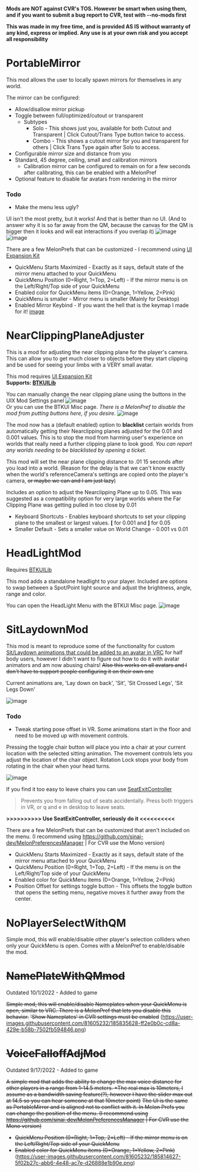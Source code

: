 **Mods are NOT against CVR's TOS. However be smart when using them, and if you want to submit a bug report to CVR, test with --no-mods first**

**This was made in my free time, and is provided AS IS without warranty of any kind, express or implied. Any use is at your own risk and you accept all responsibility**


# PortableMirror
This mod allows the user to locally spawn mirrors for themselves in any world.   

The mirror can be configured:
  * Allow/disallow mirror pickup
  * Toggle between full/optimized/cutout or transparent
	  * Subtypes
		  * Solo - This shows just you, available for both Cutout and Transparent | Click Cutout/Trans Type button twice to access.
		  * Combo - This shows a cutout mirror for you and transparent for others | Click Trans Type again after Solo to access.
  * Configurable mirror size and distance from you
  * Standard, 45 degree, ceiling, small and calibration mirrors
	  * Calibration mirror can be configured to remain on for a few seconds after calibrating, this can be enabled with a MelonPref
  * Optional feature to disable far avatars from rendering in the mirror
    
### Todo
  * Make the menu less ugly?

UI isn't the most pretty, but it works! And that is better than no UI. (And to answer why it is so far away from the QM, because the canvas for the QM is bigger then it looks and will eat interactions if you overlap it)
![image](https://user-images.githubusercontent.com/81605232/193378409-fb6ce679-db51-4cc9-a3fc-2cf23eace120.png)![image](https://user-images.githubusercontent.com/81605232/193378446-9ee438da-8e36-4493-9e84-3cc003ff1efe.png)




There are a few MelonPrefs that can be customized - I recommend using [UI Expansion Kit](https://api.cvrmg.com/v1/mods/download/90)
  * QuickMenu Starts Maximized - Exactly as it says, default state of the mirror menu attached to your QuickMenu
  * QuickMenu Position (0=Right, 1=Top, 2=Left) - If the mirror menu is on the Left/Right/Top side of your QuickMenu
  * Enabled color for QuickMenu items (0=Orange, 1=Yellow, 2=Pink)
  * QuickMenu is smaller - Mirror menu is smaller (Mainly for Desktop)
  * Enabled Mirror Keybind - If you want the hell that is the keymap I made for it! [image](https://user-images.githubusercontent.com/81605232/184995574-2e2cc5a6-4265-4e1b-97e5-d7a5eb304519.png)
	

# NearClippingPlaneAdjuster
This is a mod for adjusting the near clipping plane for the player's camera. This can allow you to get much closer to objects before they start clipping and be used for seeing your limbs with a VERY small avatar. 

This mod requires [UI Expansion Kit](https://api.cvrmg.com/v1/mods/download/90)  
 **Supports: [BTKUILib](https://api.cvrmg.com/v1/mods/download/113)**

You can manually change the near clipping plane using the buttons in the UIX Mod Settings panel
![image](https://user-images.githubusercontent.com/81605232/219507900-2d4dd6c1-f53c-46be-9704-807655c47e65.png)   
Or you can use the BTKUI Misc page. 
*There is a MelonPref to disable the mod from putting buttons here, if you desire.* 
![image](https://user-images.githubusercontent.com/81605232/219508687-ae13dd0e-7dbc-49f9-a8ce-ed7cc120cf2c.png)

The mod now has a (default enabled) option to **blacklist** certain worlds from automatically getting their Nearclipping planes adjusted for the 0.01 and 0.001 values. This is to stop the mod from harming user's experience on worlds that really need a further clipping plane to look good. _You can report any worlds needing to be blacklisted by opening a ticket._

This mod will set the near plane clipping distance to .01 15 seconds after you load into a world.  (Reason for the delay is that we can't know exactly when the world's referenceCamera's settings are copied onto the player's camera, ~~or maybe we can and I am just lazy~~)

Includes an option to adjust the Nearclipping Plane up to 0.05. This was suggested as a compatibility option for very large worlds where the Far Clipping Plane was getting pulled in too close by 0.01

* Keyboard Shortcuts - Enables keyboard shortcuts to set your clipping plane to the smallest or largest values.  **[** for 0.001 and  **]** for 0.05
* Smaller Default - Sets a smaller value on World Change - 0.001 vs 0.01   

# HeadLightMod
Requires [BTKUILib](https://api.cvrmg.com/v1/mods/download/113)
  
This mod adds a standalone headlight to your player. Included are options to swap between a Spot/Point light source and adjust the brightness, angle, range and color. 

You can open the HeadLight Menu with the BTKUI Misc page.
![image](https://user-images.githubusercontent.com/81605232/219509246-f255fd77-3edc-462b-b472-ce7e80a1dcbc.png)



# SitLaydownMod
This mod is meant to reproduce some of the functionality for custom [Sit/Laydown animations that could be added to an avatar in VRC](https://github.com/Dervali-git/VRC-Tips/blob/main/LaySittingPrefab.md) for half body users, however I didn't want to figure out how to do it with avatar animators and am now abusing chairs!  ~~Also this works on all avatars and I don't have to support people configuring it on their own one~~     

Current animations are, 'Lay down on back', 'Sit', 'Sit Crossed Legs', 'Sit Legs Down'   
   
![image](https://user-images.githubusercontent.com/81605232/187961673-05d763c9-0b06-4135-9e5b-aa374bd20d14.png)     
  
### Todo
  * Tweak starting pose offset in VR. Some animations start in the floor and need to be moved up with movement controls.      
  
Pressing the toggle chair button will place you into a chair at your current location with the selected sitting animation. The movement controls lets you adjust the location of the chair object. Rotation Lock stops your body from rotating in the chair when your head turns.      

![image](https://user-images.githubusercontent.com/81605232/187956905-3948aba9-3ff4-442b-8d85-e6cc08012fc9.png)     

If you find it too easy to leave chairs you can use [SeatExitController](https://api.cvrmg.com/v1/mods/download/49)   

> Prevents you from falling out of seats accidentally. Press both triggers in VR, or q and e in desktop to leave seats.   

**>>>>>>>>>> Use SeatExitController, seriously do it <<<<<<<<<<**

There are a few MelonPrefs that can be customized that aren't included on the menu. (I recommend using https://github.com/sinai-dev/MelonPreferencesManager | For CVR use the Mono version)    
  * QuickMenu Starts Maximized - Exactly as it says, default state of the mirror menu attached to your QuickMenu     
  * QuickMenu Position (0=Right, 1=Top, 2=Left) - If the menu is on the Left/Right/Top side of your QuickMenu    
  * Enabled color for QuickMenu items (0=Orange, 1=Yellow, 2=Pink)    
  * Position Offset for settings toggle button - This offsets the toggle button that opens the setting menu, negative moves it further away from the center.     

# NoPlayerSelectWithQM

Simple mod, this will enable/disable other player's selection colliders when only your QuickMenu is open. Comes with a MelonPref to enable/disable the mod. 

# ~~NamePlateWithQMmod~~
Outdated 10/1/2022 - Added to game

~~Simple mod, this will enable/disable Nameplates when your QuickMenu is open, similar to VRC. 
There is a MelonPref that lets you disable this behavior.~~
~~'Show Nameplates' in CVR settings must be enabled~~
(https://user-images.githubusercontent.com/81605232/185835628-ff2e0b0c-cd8a-429e-b58b-7502fb594846.png)

# ~~VoiceFalloffAdjMod~~
Outdated 9/17/2022 - Added to game

~~A simple mod that adds the ability to change the max voice distance for other players in a range from 1-14.5 meters. *The real max is 10meters, I assume as a bandwidth saving feature(?), however I have the slider max out at 14.5 so you can hear someone at that 10meter point)~~
~~The UI is the same as PortableMirror and is aligned not to conflict with it. In Melon Prefs you can change the position of the menu. (I recommend using https://github.com/sinai-dev/MelonPreferencesManager | For CVR use the Mono version)~~   
  * ~~QuickMenu Position (0=Right, 1=Top, 2=Left) - If the mirror menu is on the Left/Right/Top side of your QuickMenu~~
  * ~~Enabled color for QuickMenu items (0=Orange, 1=Yellow, 2=Pink)~~
(https://user-images.githubusercontent.com/81605232/185814627-5f02b27c-abb6-4e48-ac7e-d26888e1b90e.png)
